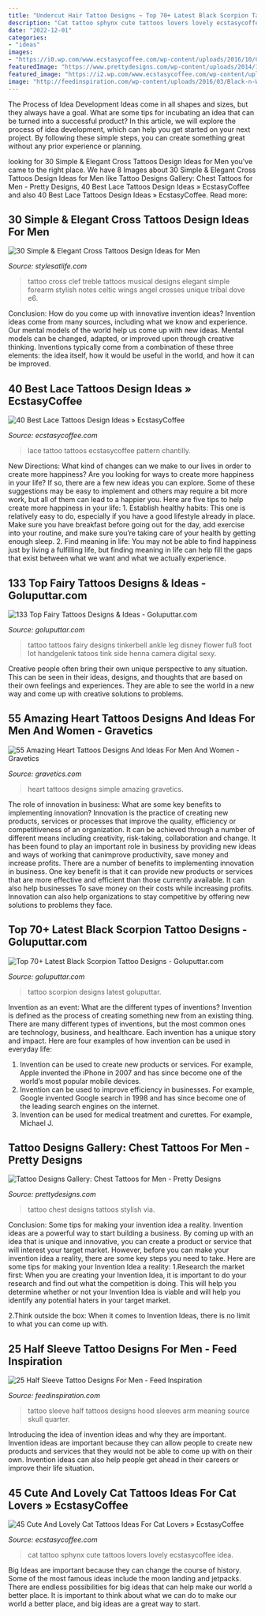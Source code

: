 ```yaml
---
title: "Undercut Hair Tattoo Designs ~ Top 70+ Latest Black Scorpion Tattoo Designs"
description: "Cat tattoo sphynx cute tattoos lovers lovely ecstasycoffee idea"
date: "2022-12-01"
categories:
- "ideas"
images:
- "https://i0.wp.com/www.ecstasycoffee.com/wp-content/uploads/2016/10/CHANTILLY-LACE-TATTOO.jpg?resize=564%2C816"
featuredImage: "https://www.prettydesigns.com/wp-content/uploads/2014/10/Stylish-Chest-Tattoo.jpg"
featured_image: "https://i2.wp.com/www.ecstasycoffee.com/wp-content/uploads/2016/09/Beautiful-sphynx-cat-tattoo-idea..jpg"
image: "http://feedinspiration.com/wp-content/uploads/2016/03/Black-n-White-Half-Sleeve-Tattoo-.jpg"
---
```



The Process of Idea Development
Ideas come in all shapes and sizes, but they always have a goal. What are some tips for incubating an idea that can be turned into a successful product? 
In this article, we will explore the process of idea development, which can help you get started on your next project. By following these simple steps, you can create something great without any prior experience or planning.

	

		
looking for 30 Simple &amp; Elegant Cross Tattoos Design Ideas for Men you've came to the right place. We have 8 Images about 30 Simple &amp; Elegant Cross Tattoos Design Ideas for Men like Tattoo Designs Gallery: Chest Tattoos for Men - Pretty Designs, 40 Best Lace Tattoos Design Ideas » EcstasyCoffee and also 40 Best Lace Tattoos Design Ideas » EcstasyCoffee. Read more:
		
    
## 30 Simple &amp; Elegant Cross Tattoos Design Ideas For Men

<img loading=lazy src="https://s-media-cache-ak0.pinimg.com/originals/47/85/54/478554627944ff0ea3a32f063ffd8358.jpg" onerror="this.onerror=null;this.src='https://tse1.mm.bing.net/th?id=OIP.ZaZVjfqEuoofVosE_OO7CgHaJ4&amp;pid=15.1';" alt="30 Simple &amp; Elegant Cross Tattoos Design Ideas for Men">

_Source: stylesatlife.com_

>tattoo cross clef treble tattoos musical designs elegant simple forearm stylish notes celtic wings angel crosses unique tribal dove e6. 

	

Conclusion: How do you come up with innovative invention ideas?
Invention ideas come from many sources, including what we know and experience. Our mental models of the world help us come up with new ideas. Mental models can be changed, adapted, or improved upon through creative thinking. Inventions typically come from a combination of these three elements: the idea itself, how it would be useful in the world, and how it can be improved.

    
## 40 Best Lace Tattoos Design Ideas » EcstasyCoffee

<img loading=lazy src="https://i0.wp.com/www.ecstasycoffee.com/wp-content/uploads/2016/10/CHANTILLY-LACE-TATTOO.jpg?resize=564%2C816" onerror="this.onerror=null;this.src='https://tse2.mm.bing.net/th?id=OIP.nvZhyd3O_-FErNmXhSXCsgHaKt&amp;pid=15.1';" alt="40 Best Lace Tattoos Design Ideas » EcstasyCoffee">

_Source: ecstasycoffee.com_

>lace tattoo tattoos ecstasycoffee pattern chantilly. 

	

New Directions: What kind of changes can we make to our lives in order to create more happiness?
Are you looking for ways to create more happiness in your life? If so, there are a few new ideas you can explore. Some of these suggestions may be easy to implement and others may require a bit more work, but all of them can lead to a happier you. Here are five tips to help create more happiness in your life: 1. Establish healthy habits: This one is relatively easy to do, especially if you have a good lifestyle already in place. Make sure you have breakfast before going out for the day, add exercise into your routine, and make sure you’re taking care of your health by getting enough sleep. 2. Find meaning in life: You may not be able to find happiness just by living a fulfilling life, but finding meaning in life can help fill the gaps that exist between what we want and what we actually experience.

    
## 133 Top Fairy Tattoos Designs &amp; Ideas - Goluputtar.com

<img loading=lazy src="http://www.goluputtar.com/wp-content/uploads/2017/01/Black-Ink-Fairy-Tattoo-Design-For-Leg.jpg" onerror="this.onerror=null;this.src='https://tse2.mm.bing.net/th?id=OIP.vkvWBVkW4s_b6WYuWRRtGAHaJ4&amp;pid=15.1';" alt="133 Top Fairy Tattoos Designs &amp; Ideas - Goluputtar.com">

_Source: goluputtar.com_

>tattoo tattoos fairy designs tinkerbell ankle leg disney flower fuß foot lot handgelenk tatoos tink side henna camera digital sexy. 

	

Creative people often bring their own unique perspective to any situation. This can be seen in their ideas, designs, and thoughts that are based on their own feelings and experiences. They are able to see the world in a new way and come up with creative solutions to problems.

    
## 55 Amazing Heart Tattoos Designs And Ideas For Men And Women - Gravetics

<img loading=lazy src="https://www.gravetics.com/wp-content/uploads/2016/11/The-Simple-Heart.jpg" onerror="this.onerror=null;this.src='https://tse3.mm.bing.net/th?id=OIP.RtmOiZdsaCJWnZIDPZ-DIAHaHa&amp;pid=15.1';" alt="55 Amazing Heart Tattoos Designs And Ideas For Men And Women - Gravetics">

_Source: gravetics.com_

>heart tattoos designs simple amazing gravetics. 

	

The role of innovation in business: What are some key benefits to implementing innovation?
Innovation is the practice of creating new products, services or processes that improve the quality, efficiency or competitiveness of an organization. It can be achieved through a number of different means including creativity, risk-taking, collaboration and change. It has been found to play an important role in business by providing new ideas and ways of working that canimprove productivity, save money and increase profits.
There are a number of benefits to implementing innovation in business. One key benefit is that it can provide new products or services that are more effective and efficient than those currently available. It can also help businesses To save money on their costs while increasing profits. Innovation can also help organizations to stay competitive by offering new solutions to problems they face.

    
## Top 70+ Latest Black Scorpion Tattoo Designs - Goluputtar.com

<img loading=lazy src="http://www.goluputtar.com/wp-content/uploads/2016/12/28black-scorpio-tattoo-idea.jpg" onerror="this.onerror=null;this.src='https://tse4.mm.bing.net/th?id=OIP.w1yEdmzWupb-zKTuIG2I5QHaJ4&amp;pid=15.1';" alt="Top 70+ Latest Black Scorpion Tattoo Designs - Goluputtar.com">

_Source: goluputtar.com_

>tattoo scorpion designs latest goluputtar. 

	

Invention as an event: What are the different types of inventions?
Invention is defined as the process of creating something new from an existing thing. There are many different types of inventions, but the most common ones are technology, business, and healthcare. Each invention has a unique story and impact. Here are four examples of how invention can be used in everyday life: 
1. Invention can be used to create new products or services. For example, Apple invented the iPhone in 2007 and has since become one of the world’s most popular mobile devices. 
2. Invention can be used to improve efficiency in businesses. For example, Google invented Google search in 1998 and has since become one of the leading search engines on the internet. 
3. Invention can be used for medical treatment and curettes. For example, Michael J.

    
## Tattoo Designs Gallery: Chest Tattoos For Men - Pretty Designs

<img loading=lazy src="https://www.prettydesigns.com/wp-content/uploads/2014/10/Stylish-Chest-Tattoo.jpg" onerror="this.onerror=null;this.src='https://tse3.mm.bing.net/th?id=OIP.rb6VCkqXM76pz_n2svGHOQHaLI&amp;pid=15.1';" alt="Tattoo Designs Gallery: Chest Tattoos for Men - Pretty Designs">

_Source: prettydesigns.com_

>tattoo chest designs tattoos stylish via. 

	

Conclusion: Some tips for making your invention idea a reality.
Invention ideas are a powerful way to start building a business. By coming up with an idea that is unique and innovative, you can create a product or service that will interest your target market. However, before you can make your invention idea a reality, there are some key steps you need to take. Here are some tips for making your Invention Idea a reality:
1.Research the market first: When you are creating your Invention Idea, it is important to do your research and find out what the competition is doing. This will help you determine whether or not your Invention Idea is viable and will help you identify any potential haters in your target market.

2.Think outside the box: When it comes to Invention Ideas, there is no limit to what you can come up with.

    
## 25 Half Sleeve Tattoo Designs For Men - Feed Inspiration

<img loading=lazy src="http://feedinspiration.com/wp-content/uploads/2016/03/Black-n-White-Half-Sleeve-Tattoo-.jpg" onerror="this.onerror=null;this.src='https://tse3.mm.bing.net/th?id=OIP.91e99oR_Yu68bCLFLGnAsgHaOV&amp;pid=15.1';" alt="25 Half Sleeve Tattoo Designs For Men - Feed Inspiration">

_Source: feedinspiration.com_

>tattoo sleeve half tattoos designs hood sleeves arm meaning source skull quarter. 

	

Introducing the idea of invention ideas and why they are important.
Invention ideas are important because they can allow people to create new products and services that they would not be able to come up with on their own. Invention ideas can also help people get ahead in their careers or improve their life situation.

    
## 45 Cute And Lovely Cat Tattoos Ideas For Cat Lovers » EcstasyCoffee

<img loading=lazy src="https://i2.wp.com/www.ecstasycoffee.com/wp-content/uploads/2016/09/Beautiful-sphynx-cat-tattoo-idea..jpg" onerror="this.onerror=null;this.src='https://tse1.mm.bing.net/th?id=OIP.9w7Vd95IuR-JElZdrNzGzwAAAA&amp;pid=15.1';" alt="45 Cute And Lovely Cat Tattoos Ideas For Cat Lovers » EcstasyCoffee">

_Source: ecstasycoffee.com_

>cat tattoo sphynx cute tattoos lovers lovely ecstasycoffee idea. 

	

Big Ideas are important because they can change the course of history. Some of the most famous ideas include the moon landing and jetpacks. There are endless possibilities for big ideas that can help make our world a better place. It is important to think about what we can do to make our world a better place, and big ideas are a great way to start.

